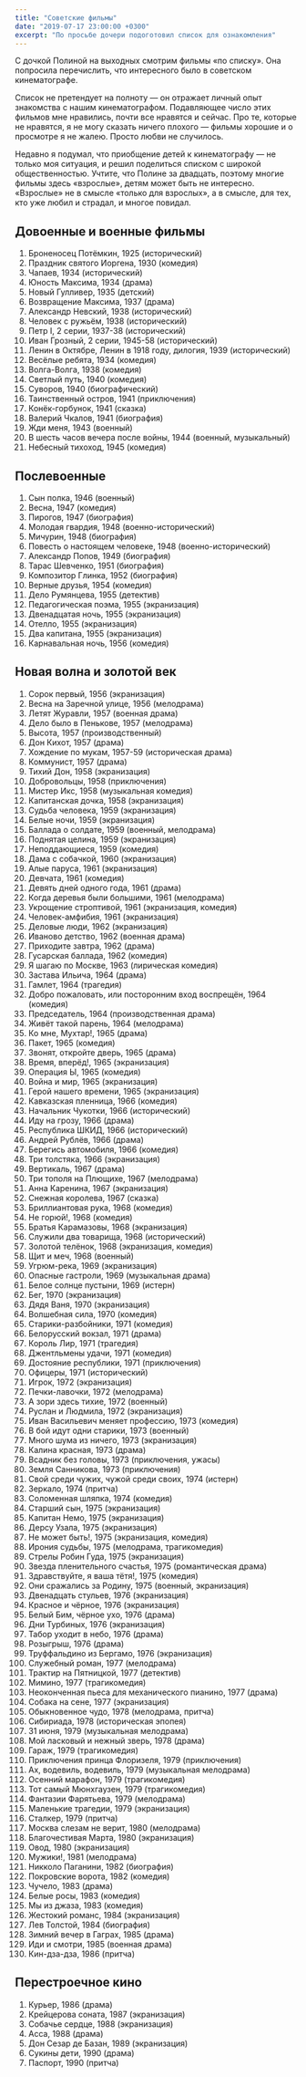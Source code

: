 ```yaml
---
title: "Советские фильмы"
date: "2019-07-17 23:00:00 +0300"
excerpt: "По просьбе дочери подоготовил список для ознакомления"
---
```


С дочкой Полиной на выходных смотрим фильмы &laquo;по списку&raquo;. Она попросила перечислить, что интересного было в советском кинематографе.

Список не претендует на полноту&nbsp;&mdash; он отражает личный опыт знакомства с нашим кинематографом. Подавляющее число этих фильмов мне нравились, почти все нравятся и сейчас. Про те, которые не нравятся, я не могу сказать ничего плохого&nbsp;&mdash; фильмы хорошие и о просмотре я не жалею. Просто любви не случилось.

Недавно я подумал, что приобщение детей к кинематографу&nbsp;&mdash; не только моя ситуация, и решил поделиться списком с широкой общественностью. Учтите, что Полине за двадцать, поэтому многие фильмы здесь &laquo;взрослые&raquo;, детям может быть не интересно. &laquo;Взрослые&raquo; не в смысле &laquo;только для взрослых&raquo;, а в смысле, для тех, кто уже любил и страдал, и многое повидал.

## Довоенные и военные фильмы

1. Броненосец Потёмкин, 1925 (исторический)
1. Праздник святого Иоргена, 1930 (комедия)
1. Чапаев, 1934 (исторический)
1. Юность Максима, 1934 (драма)
1. Новый Гулливер, 1935 (детский)
1. Возвращение Максима, 1937 (драма)
1. Александр Невский, 1938 (исторический)
1. Человек с ружьём, 1938 (исторический)
1. Петр I, 2 серии, 1937-38 (исторический)
1. Иван Грозный, 2 серии, 1945-58 (исторический)
1. Ленин в Октябре, Ленин в 1918 году, дилогия, 1939 (исторический)
1. Весёлые ребята, 1934 (комедия)
1. Волга-Волга, 1938 (комедия)
1. Светлый путь, 1940 (комедия)
1. Суворов, 1940 (биографический)
1. Таинственный остров, 1941 (приключения)
1. Конёк-горбунок, 1941 (сказка)
1. Валерий Чкалов, 1941 (биография)
1. Жди меня, 1943 (военный)
1. В шесть часов вечера после войны, 1944 (военный, музыкальный)
1. Небесный тихоход, 1945 (комедия)

## Послевоенные

1. Сын полка, 1946 (военный)
1. Весна, 1947 (комедия)
1. Пирогов, 1947 (биография)
1. Молодая гвардия, 1948 (военно-исторический)
1. Мичурин, 1948 (биография)
1. Повесть о настоящем человеке, 1948 (военно-исторический)
1. Александр Попов, 1949 (биография)
1. Тарас Шевченко, 1951 (биография)
1. Композитор Глинка, 1952 (биография)
1. Верные друзья, 1954 (комедия)
1. Дело Румянцева, 1955 (детектив)
1. Педагогическая поэма, 1955 (экранизация)
1. Двенадцатая ночь, 1955 (экранизация)
1. Отелло, 1955 (экранизация)
1. Два капитана, 1955 (экранизация)
1. Карнавальная ночь, 1956 (комедия)

## Новая волна и золотой век

1. Сорок первый, 1956 (экранизация)
1. Весна на Заречной улице, 1956 (мелодрама)
1. Летят Журавли, 1957 (военная драма)
1. Дело было в Пенькове, 1957 (мелодрама)
1. Высота, 1957 (производственный)
1. Дон Кихот, 1957 (драма)
1. Хождение по мукам, 1957-59 (историческая драма)
1. Коммунист, 1957 (драма)
1. Тихий Дон, 1958 (экранизация)
1. Добровольцы, 1958 (приключения)
1. Мистер Икс, 1958 (музыкальная комедия)
1. Капитанская дочка, 1958 (экранизация)
1. Судьба человека, 1959 (экранизация)
1. Белые ночи, 1959 (экранизация)
1. Баллада о солдате, 1959 (военный, мелодрама)
1. Поднятая целина, 1959 (экранизация)
1. Неподдающиеся, 1959 (комедия)
1. Дама с собачкой, 1960 (экранизация)
1. Алые паруса, 1961 (экранизация)
1. Девчата, 1961 (комедия)
1. Девять дней одного года, 1961 (драма)
1. Когда деревья были большими, 1961 (мелодрама)
1. Укрощение строптивой, 1961 (экранизация, комедия)
1. Человек-амфибия, 1961 (экранизация)
1. Деловые люди, 1962 (экранизация)
1. Иваново детство, 1962 (военная драма)
1. Приходите завтра, 1962 (драма)
1. Гусарская баллада, 1962 (комедия)
1. Я шагаю по Москве, 1963 (лирическая комедия)
1. Застава Ильича, 1964 (драма)
1. Гамлет, 1964 (трагедия)
1. Добро пожаловать, или посторонним вход воспрещён, 1964 (комедия)
1. Председатель, 1964 (производственная драма)
1. Живёт такой парень, 1964 (мелодрама)
1. Ко мне, Мухтар!, 1965 (драма)
1. Пакет, 1965 (комедия)
1. Звонят, откройте дверь, 1965 (драма)
1. Время, вперёд!, 1965 (экранизация)
1. Операция Ы, 1965 (комедия)
1. Война и мир, 1965 (экранизация)
1. Герой нашего времени, 1965 (экранизация)
1. Кавказская пленница, 1966 (комедия)
1. Начальник Чукотки, 1966 (исторический)
1. Иду на грозу, 1966 (драма)
1. Республика ШКИД, 1966 (исторический)
1. Андрей Рублёв, 1966 (драма)
1. Берегись автомобиля, 1966 (комедия)
1. Три толстяка, 1966 (экранизация)
1. Вертикаль, 1967 (драма)
1. Три тополя на Плющихе, 1967 (мелодрама)
1. Анна Каренина, 1967 (экранизация)
1. Снежная королева, 1967 (сказка)
1. Бриллиантовая рука, 1968 (комедия)
1. Не горюй!, 1968 (комедия)
1. Братья Карамазовы, 1968 (экранизация)
1. Служили два товарища, 1968 (исторический)
1. Золотой телёнок, 1968 (экранизация, комедия)
1. Щит и меч, 1968 (военный)
1. Угрюм-река, 1969 (экранизация)
1. Опасные гастроли, 1969 (музыкальная драма)
1. Белое солнце пустыни, 1969 (истерн)
1. Бег, 1970 (экранизация)
1. Дядя Ваня, 1970 (экранизация)
1. Волшебная сила, 1970 (комедия)
1. Старики-разбойники, 1971 (комедия)
1. Белорусский вокзал, 1971 (драма)
1. Король Лир, 1971 (трагедия)
1. Джентльмены удачи, 1971 (комедия)
1. Достояние республики, 1971 (приключения)
1. Офицеры, 1971 (исторический)
1. Игрок, 1972 (экранизация)
1. Печки-лавочки, 1972 (мелодрама)
1. А зори здесь тихие, 1972 (военный)
1. Руслан и Людмила, 1972 (экранизация)
1. Иван Васильевич меняет профессию, 1973 (комедия)
1. В бой идут одни старики, 1973 (военный)
1. Много шума из ничего, 1973 (экранизация)
1. Калина красная, 1973 (драма)
1. Всадник без головы, 1973 (приключения, ужасы)
1. Земля Санникова, 1973 (приключения)
1. Свой среди чужих, чужой среди своих, 1974 (истерн)
1. Зеркало, 1974 (притча)
1. Соломенная шляпка, 1974 (комедия)
1. Старший сын, 1975 (экранизация)
1. Капитан Немо, 1975 (экранизация)
1. Дерсу Узала, 1975 (экранизация)
1. Не может быть!, 1975 (экранизация, комедия)
1. Ирония судьбы, 1975 (мелодрама, трагикомедия)
1. Стрелы Робин Гуда, 1975 (экранизация)
1. Звезда пленительного счастья, 1975 (романтическая драма)
1. Здравствуйте, я ваша тётя!, 1975 (комедия)
1. Они сражались за Родину, 1975 (военный, экранизация)
1. Двенадцать стульев, 1976 (экранизация)
1. Красное и чёрное, 1976 (экранизация)
1. Белый Бим, чёрное ухо, 1976 (драма)
1. Дни Турбиных, 1976 (экранизация)
1. Табор уходит в небо, 1976 (драма)
1. Розыгрыш, 1976 (драма)
1. Труффальдино из Бергамо, 1976 (экранизация)
1. Служебный роман, 1977 (мелодрама)
1. Трактир на Пятницкой, 1977 (детектив)
1. Мимино, 1977 (трагикомедия)
1. Неоконченная пьеса для механического пианино, 1977 (драма)
1. Собака на сене, 1977 (экранизация)
1. Обыкновенное чудо, 1978 (мелодрама, притча)
1. Сибириада, 1978 (историческая эпопея)
1. 31 июня, 1979 (музыкальная мелодрама)
1. Мой ласковый и нежный зверь, 1978 (драма)
1. Гараж, 1979 (трагикомедия)
1. Приключения принца Флоризеля, 1979 (приключения)
1. Ах, водевиль, водевиль, 1979 (музыкальная мелодрама)
1. Осенний марафон, 1979 (трагикомедия)
1. Тот самый Мюнхгаузен, 1979 (трагикомедия)
1. Фантазии Фарятьева, 1979 (мелодрама)
1. Маленькие трагедии, 1979 (экранизация)
1. Сталкер, 1979 (притча)
1. Москва слезам не верит, 1980 (мелодрама)
1. Благочестивая Марта, 1980 (экранизация)
1. Овод, 1980 (экранизация)
1. Мужики!, 1981 (мелодрама)
1. Никколо Паганини, 1982 (биография)
1. Покровские ворота, 1982 (комедия)
1. Чучело, 1983 (драма)
1. Белые росы, 1983 (комедия)
1. Мы из джаза, 1983 (комедия)
1. Жестокий романс, 1984 (экранизация)
1. Лев Толстой, 1984 (биография)
1. Зимний вечер в Гаграх, 1985 (драма)
1. Иди и смотри, 1985 (военная драма)
1. Кин-дза-дза, 1986 (притча)

## Перестроечное кино

1. Курьер, 1986 (драма)
1. Крейцерова соната, 1987 (экранизация)
1. Собачье сердце, 1988 (экранизация)
1. Асса, 1988 (драма)
1. Дон Сезар де Базан, 1989 (экранизация)
1. Сукины дети, 1990 (драма)
1. Паспорт, 1990 (притча)
